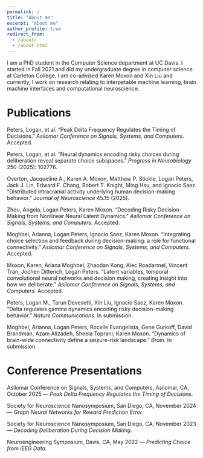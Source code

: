 ```yaml
---
permalink: /
title: "About me"
excerpt: "About me"
author_profile: true
redirect_from: 
  - /about/
  - /about.html
---
```


I am a PhD student in the Computer Science department at UC Davis. I started in Fall 2021 and did my undergraduate degree in computer science  at Carleton College. I am co-advised Karen Moxon and Xin Liu and currently, I work on research relating to interpetable machine learning, brain machine interfaces and computational neuroscience.

Publications
======
Peters, Logan, et al. “Peak Delta Frequency Regulates the Timing of Decisions.” *Asilomar Conference on Signals, Systems, and Computers.* Accepted.

Peters, Logan, et al. “Neural dynamics encoding risky choices during deliberation reveal separate choice subspaces.” *Progress in Neurobiology* 250 (2025): 102776.

Overton, Jacqueline A., Karen A. Moxon, Matthew P. Stickle, Logan Peters, Jack J. Lin, Edward F. Chang, Robert T. Knight, Ming Hsu, and Ignacio Saez. “Distributed intracranial activity underlying human decision-making behavior.” *Journal of Neuroscience* 45.15 (2025).

Zhou, Angela, Logan Peters, Karen Moxon. “Decoding Risky Decision-Making from Nonlinear Neural Latent Dynamics.” *Asilomar Conference on Signals, Systems, and Computers.* Accepted.

Moghbel, Arianna, Logan Peters, Ignacio Saez, Karen Moxon. “Integrating choice selection and feedback during decision-making: a role for functional connectivity.” *Asilomar Conference on Signals, Systems, and Computers.* Accepted.

Moxon, Karen, Ariana Moghbel, Zhaodan Kong, Alec Roadarmel, Vincent Tran, Jochen Ditterich, Logan Peters. “Latent variables, temporal convolutional neural networks and decision making, creating insight into how we deliberate.” *Asilomar Conference on Signals, Systems, and Computers.* Accepted.

Peters, Logan M., Tarun Devesetti, Xin Liu, Ignacio Saez, Karen Moxon. “Delta regulates gamma dynamics encoding risky decision-making behavior.” *Nature Communications.* In submission.

Moghbel, Arianna, Logan Peters, Rocelle Evangelista, Gene Gurkoff, David Brandman, Azam Alizadeh, Sheela Toprani, Karen Moxon. “Dynamics of brain-wide connectivity define a seizure-risk landscape.” *Brain.* In submission.

Conference Presentations
======
Asilomar Conference on Signals, Systems, and Computers, Asilomar, CA, October 2025 — *Peak Delta Frequency Regulates the Timing of Decisions*.

Society for Neuroscience Nanosymposium, San Diego, CA, November 2024 — *Graph Neural Networks for Reward Prediction Error*.

Society for Neuroscience Nanosymposium, San Diego, CA, November 2023 — *Decoding Deliberation During Decision Making*.

Neuroengineering Symposium, Davis, CA, May 2022 — *Predicting Choice from iEEG Data*.
